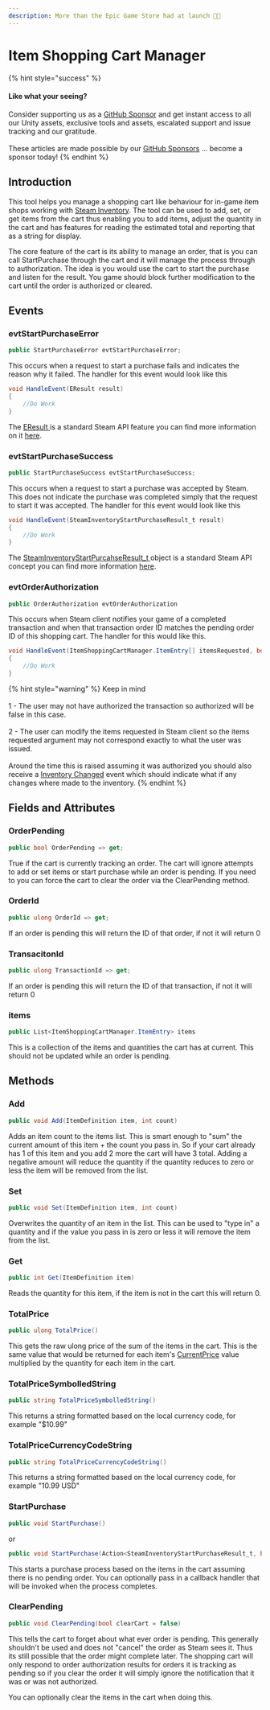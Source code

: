 ```yaml
---
description: More than the Epic Game Store had at launch 🤪🤪
---
```


# Item Shopping Cart Manager

{% hint style="success" %}
#### Like what your seeing?

Consider supporting us as a [GitHub Sponsor](../../../company/concepts/become-a-sponsor.md) and get instant access to all our Unity assets, exclusive tools and assets, escalated support and issue tracking and our gratitude.\
\
These articles are made possible by our [GitHub Sponsors](https://github.com/sponsors/heathen-engineering) ... become a sponsor today!
{% endhint %}

## Introduction

This tool helps you manage a shopping cart like behaviour for in-game item shops working with [Steam Inventory](../features/inventory/). The tool can be used to add, set, or get items from the cart thus enabling you to add items, adjust the quantity in the cart and has features for reading the estimated total and reporting that as a string for display.

The core feature of the cart is its ability to manage an order, that is you can call StartPurchase through the cart and it will manage the process through to authorization. The idea is you would use the cart to start the purchase and listen for the result. You game should block further modification to the cart until the order is authorized or cleared.

## Events

### evtStartPurchaseError

```csharp
public StartPurchaseError evtStartPurchaseError;
```

This occurs when a request to start a purchase fails and indicates the reason why it failed. The handler for this event would look like this

```csharp
void HandleEvent(EResult result)
{
    //Do Work
}
```

The [EResult ](https://partner.steamgames.com/doc/api/steam\_api#EResult)is a standard Steam API feature you can find more information on it [here](https://partner.steamgames.com/doc/api/steam\_api#EResult).

### evtStartPurchaseSuccess

```csharp
public StartPurchaseSuccess evtStartPurchaseSuccess;
```

This occurs when a request to start a purchase was accepted by Steam. This does not indicate the purchase was completed simply that the request to start it was accepted. The handler for this event would look like this

```csharp
void HandleEvent(SteamInventoryStartPurchaseResult_t result)
{
    //Do Work
}
```

The [SteamInventoryStartPurcahseResult\_t ](https://partner.steamgames.com/doc/api/ISteamInventory#SteamInventoryStartPurchaseResult\_t)object is a standard Steam API concept you can find more information [here](https://partner.steamgames.com/doc/api/ISteamInventory#SteamInventoryStartPurchaseResult\_t).

### evtOrderAuthorization

```csharp
public OrderAuthorization evtOrderAuthorization
```

This occurs when Steam client notifies your game of a completed transaction and when that transaction order ID matches the pending order ID of this shopping cart. The handler for this would like this.

```csharp
void HandleEvent(ItemShoppingCartManager.ItemEntry[] itemsRequested, bool authorized)
{
    //Do Work
}
```

{% hint style="warning" %}
Keep in mind \
\
1 - The user may not have authorized the transaction so authorized will be false in this case.\
\
2 - The user can modify the items requested in Steam client so the items requested argument may not correspond exactly to what the user was issued.  \
\
Around the time this is raised assuming it was authorized you should also receive a [Inventory Changed](inventory-manager.md#evtchanged) event which should indicate what if any changes where made to the inventory.
{% endhint %}

## Fields and Attributes

### OrderPending

```csharp
public bool OrderPending => get;
```

True if the cart is currently tracking an order. The cart will ignore attempts to add or set items or start purchase while an order is pending. If you need to you can force the cart to clear the order via the ClearPending method.

### OrderId

```csharp
public ulong OrderId => get;
```

If an order is pending this will return the ID of that order, if not it will return 0

### TransacitonId

```csharp
public ulong TransactionId => get;
```

If an order is pending this will return the ID of that transaction, if not it will return 0

### items

```csharp
public List<ItemShoppingCartManager.ItemEntry> items
```

This is a collection of the items and quantities the cart has at current. This should not be updated while an order is pending.

## Methods

### Add

```csharp
public void Add(ItemDefinition item, int count)
```

Adds an item count to the items list. This is smart enough to "sum" the current amount of this item + the count you pass in. So if your cart already has 1 of this item and you add 2 more the cart will have 3 total. Adding a negative amount will reduce the quantity if the quantity reduces to zero or less the item will be removed from the list.

### Set

```csharp
public void Set(ItemDefinition item, int count)
```

Overwrites the quantity of an item in the list. This can be used to "type in" a quantity and if the value you pass in is zero or less it will remove the item from the list.

### Get

```csharp
public int Get(ItemDefinition item)
```

Reads the quantity for this item, if the item is not in the cart this will return 0.

### TotalPrice

```csharp
public ulong TotalPrice()
```

This gets the raw ulong price of the sum of the items in the cart. This is the same value that would be returned for each item's [CurrentPrice](../objects/item-definition.md#currentprice) value multiplied by the quantity for each item in the cart.

### TotalPriceSymbolledString

```csharp
public string TotalPriceSymbolledString()
```

This returns a string formatted based on the local currency code, for example "$10.99"

### TotalPriceCurrencyCodeString

```csharp
public string TotalPriceCurrencyCodeString()
```

This returns a string formatted based on the local currency code, for example "10.99 USD"

### StartPurchase

```csharp
public void StartPurchase()
```

or

```csharp
public void StartPurchase(Action<SteamInventoryStartPurchaseResult_t, bool> callback)
```

This starts a purchase process based on the items in the cart assuming there is no pending order. You can optionally pass in a callback handler that will be invoked when the process completes.

### ClearPending

```csharp
public void ClearPending(bool clearCart = false)
```

This tells the cart to forget about what ever order is pending. This generally shouldn't be used and does not "cancel" the order as Steam sees it. Thus its still possible that the order might complete later. The shopping cart will only respond to order authorization results for orders it is tracking as pending so if you clear the order it will simply ignore the notification that it was or was not authorized.

You can optionally clear the items in the cart when doing this.
